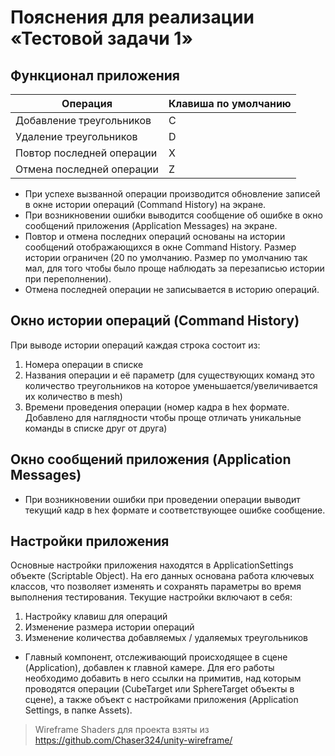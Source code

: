 # Пояснения для реализации «Тестовой задачи 1»

## Функционал приложения
| __Операция__ | __Клавиша по умолчанию__ |
|--------------|--------------------------|
| Добавление треугольников  | C|
| Удаление треугольников    | D| 
| Повтор последней операции | X|
| Отмена последней операции | Z| 

- При успехе вызванной операции производится обновление записей в окне истории операций (Command History) на экране.
- При возникновении ошибки выводится сообщение об ошибке в окно сообщений приложения (Application Messages) на экране.
- Повтор и отмена последних операций основаны на истории сообщений отображающихся в окне Command History. Размер истории ограничен (20 по умолчанию. Размер по умолчанию так мал, для того чтобы было проще наблюдать за перезаписью истории при переполнении).
- Отмена последней операции не записывается в историю операций.

## Окно истории операций (Command History)
При выводе истории операций каждая строка состоит из:
1. Номера операции в списке
2. Названия операции и её параметр (для существующих команд это количество треугольников на которое уменьшается/увеличивается их количество в mesh)
3. Времени проведения операции (номер кадра в hex формате. Добавлено для наглядности чтобы проще отличать уникальные команды в списке друг от друга)

## Окно сообщений приложения (Application Messages)
- При возникновении ошибки при проведении операции выводит текущий кадр в hex формате и соответствующее ошибке сообщение.

## Настройки приложения
Основные настройки приложения находятся в ApplicationSettings объекте (Scriptable Object). На его данных основана работа ключевых классов, что позволяет изменять и сохранять параметры во время выполнения тестирования.
Текущие настройки включают в себя: 
1. Настройку клавиш для операций
2. Изменение размера истории операций
3. Изменение количества добавляемых / удаляемых треугольников

- Главный компонент, отслеживающий происходящее в сцене (Application), добавлен к главной камере. Для его работы необходимо добавить в него ссылки на примитив, над которым проводятся операции (CubeTarget или SphereTarget объекты в сцене), а также объект с настройками приложения (Application Settings, в папке Assets).

> Wireframe Shaders для проекта взяты из https://github.com/Chaser324/unity-wireframe/
